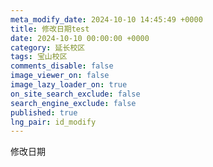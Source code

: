 ```yaml
---
meta_modify_date: 2024-10-10 14:45:49 +0000
title: 修改日期test
date: 2024-10-10 00:00:00 +0000
category: 延长校区
tags: 宝山校区
comments_disable: false
image_viewer_on: false
image_lazy_loader_on: true
on_site_search_exclude: false
search_engine_exclude: false
published: true
lng_pair: id_modify
---
```

修改日期